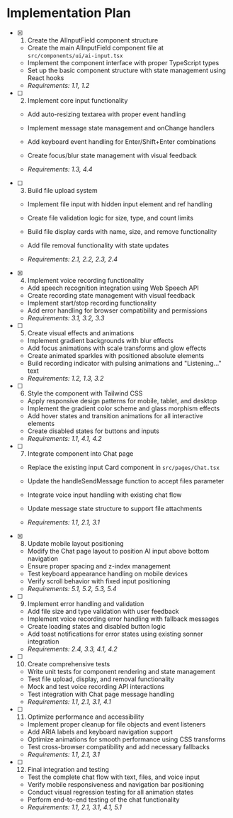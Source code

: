 # Implementation Plan

- [x] 1. Create the AIInputField component structure


  - Create the main AIInputField component file at `src/components/ui/ai-input.tsx`
  - Implement the component interface with proper TypeScript types
  - Set up the basic component structure with state management using React hooks
  - _Requirements: 1.1, 1.2_


- [ ] 2. Implement core input functionality
  - Add auto-resizing textarea with proper event handling
  - Implement message state management and onChange handlers
  - Add keyboard event handling for Enter/Shift+Enter combinations
  - Create focus/blur state management with visual feedback

  - _Requirements: 1.3, 4.4_

- [ ] 3. Build file upload system
  - Implement file input with hidden input element and ref handling
  - Create file validation logic for size, type, and count limits
  - Build file display cards with name, size, and remove functionality



  - Add file removal functionality with state updates
  - _Requirements: 2.1, 2.2, 2.3, 2.4_

- [x] 4. Implement voice recording functionality

  - Add speech recognition integration using Web Speech API
  - Create recording state management with visual feedback
  - Implement start/stop recording functionality
  - Add error handling for browser compatibility and permissions
  - _Requirements: 3.1, 3.2, 3.3_


- [ ] 5. Create visual effects and animations
  - Implement gradient backgrounds with blur effects
  - Add focus animations with scale transforms and glow effects
  - Create animated sparkles with positioned absolute elements
  - Build recording indicator with pulsing animations and "Listening..." text
  - _Requirements: 1.2, 1.3, 3.2_

- [ ] 6. Style the component with Tailwind CSS
  - Apply responsive design patterns for mobile, tablet, and desktop
  - Implement the gradient color scheme and glass morphism effects
  - Add hover states and transition animations for all interactive elements
  - Create disabled states for buttons and inputs
  - _Requirements: 1.1, 4.1, 4.2_



- [ ] 7. Integrate component into Chat page
  - Replace the existing input Card component in `src/pages/Chat.tsx`
  - Update the handleSendMessage function to accept files parameter
  - Integrate voice input handling with existing chat flow



  - Update message state structure to support file attachments
  - _Requirements: 1.1, 2.1, 3.1_

- [x] 8. Update mobile layout positioning

  - Modify the Chat page layout to position AI input above bottom navigation
  - Ensure proper spacing and z-index management
  - Test keyboard appearance handling on mobile devices
  - Verify scroll behavior with fixed input positioning
  - _Requirements: 5.1, 5.2, 5.3, 5.4_


- [ ] 9. Implement error handling and validation
  - Add file size and type validation with user feedback
  - Implement voice recording error handling with fallback messages
  - Create loading states and disabled button logic
  - Add toast notifications for error states using existing sonner integration
  - _Requirements: 2.4, 3.3, 4.1, 4.2_



- [ ] 10. Create comprehensive tests
  - Write unit tests for component rendering and state management
  - Test file upload, display, and removal functionality
  - Mock and test voice recording API interactions
  - Test integration with Chat page message handling
  - _Requirements: 1.1, 2.1, 3.1, 4.1_

- [ ] 11. Optimize performance and accessibility
  - Implement proper cleanup for file objects and event listeners
  - Add ARIA labels and keyboard navigation support
  - Optimize animations for smooth performance using CSS transforms
  - Test cross-browser compatibility and add necessary fallbacks
  - _Requirements: 1.1, 2.1, 3.1_

- [ ] 12. Final integration and testing
  - Test the complete chat flow with text, files, and voice input
  - Verify mobile responsiveness and navigation bar positioning
  - Conduct visual regression testing for all animation states
  - Perform end-to-end testing of the chat functionality
  - _Requirements: 1.1, 2.1, 3.1, 4.1, 5.1_